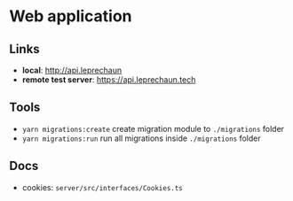 # Web application

## Links

 * **local**: http://api.leprechaun
 * **remote test server**: https://api.leprechaun.tech

## Tools

 * `yarn migrations:create` create migration module to `./migrations` folder
 * `yarn migrations:run` run all migrations inside `./migrations` folder

## Docs

 * cookies: `server/src/interfaces/Cookies.ts`
